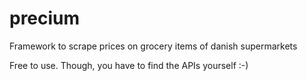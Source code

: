 # precium
Framework to scrape prices on grocery items of danish supermarkets

Free to use. Though, you have to find the APIs yourself :-)